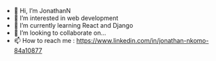 - 👋 Hi, I’m JonathanN
- 👀 I’m interested in web development
- 🌱 I’m currently learning React and Django
- 💞️ I’m looking to collaborate on...
- 📫 How to reach me : https://www.linkedin.com/in/jonathan-nkomo-84a10877

<!---
jonathann247/jonathann247 is a ✨ special ✨ repository because its `README.md` (this file) appears on your GitHub profile.
You can click the Preview link to take a look at your changes.
--->
